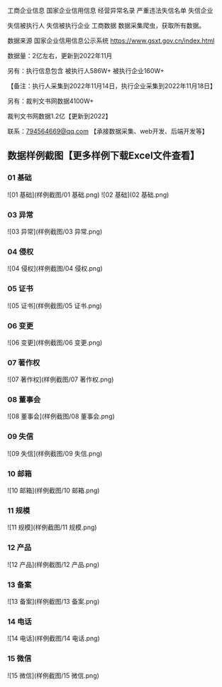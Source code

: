 ﻿工商企业信息  国家企业信用信息  经营异常名录  严重违法失信名单  失信企业

失信被执行人 失信被执行企业 工商数据 数据采集爬虫，获取所有数据。


数据来源 国家企业信用信息公示系统  https://www.gsxt.gov.cn/index.html


数据量：2亿左右，更新到2022年11月


另有：执行信息包含 被执行人586W+  被执行企业160W+ 

【备注：执行人采集到2022年11月14日，执行企业采集到2022年11月18日】

另有：裁判文书网数据4100W+

裁判文书网数据1.2亿【更新到2022】




联系：794564669@qq.com  【承接数据采集、web开发、后端开发等】

## 数据样例截图【更多样例下载Excel文件查看】


### 01 基础
![01 基础](样例截图/01 基础.png)
![02 基础](02 基础.png)

### 03 异常
![03 异常](样例截图/03 异常.png)
### 04 侵权
![04 侵权](样例截图/04 侵权.png)
### 05 证书
![05 证书](样例截图/05 证书.png)
### 06 变更
![06 变更](样例截图/06 变更.png)
### 07 著作权
![07 著作权](样例截图/07 著作权.png)
### 08 董事会
![08 董事会](样例截图/08 董事会.png)
### 09 失信
![09 失信](样例截图/09 失信.png)
### 10 邮箱
![10 邮箱](样例截图/10 邮箱.png)
### 11 规模
![11 规模](样例截图/11 规模.png)
### 12 产品
![12 产品](样例截图/12 产品.png)
### 13 备案
![13 备案](样例截图/13 备案.png)
### 14 电话
![14 电话](样例截图/14 电话.png)
### 15 微信
![15 微信](样例截图/15 微信.png)






